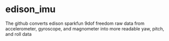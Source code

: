 # edison_imu
The github converts edison sparkfun 9dof freedom raw data from accelerometer, gyroscope, and magnometer into more readable yaw, pitch, and roll data 
